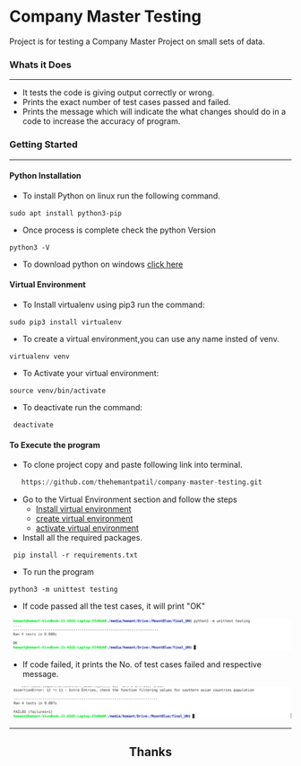 # Company Master Testing
Project is for testing a Company Master Project on small sets of data. 
### Whats it Does

---
  - It tests the code is giving output correctly or wrong.
  - Prints the exact number of  test cases passed and failed.
  - Prints the message which will indicate the what changes should do in a code to increase the accuracy of program.
 
### Getting Started
 
---
#### Python Installation
- To install Python on linux run the following command.
```
sudo apt install python3-pip
```
- Once process is complete check the python Version
```
python3 -V
```
- To download python on windows [click here](https://www.python.org/downloads/windows/)

#### Virtual Environment
- To Install virtualenv using pip3 run the command:
```
sudo pip3 install virtualenv 
```
- To create a virtual environment,you can use any name insted of venv.
```
virtualenv venv 
```
- To Activate your virtual environment:
```
source venv/bin/activate 
```
- To deactivate run the command:
```
 deactivate
 ```

#### To Execute the program
  - To clone project copy and paste following link into terminal.
  ```python
     https://github.com/thehemantpatil/company-master-testing.git
  ```

  - Go to the Virtual Environment section and follow the steps
    - <a href="#virtual-environment
">Install virtual environment </a>
    - <a href="#virtual-environment
">create virtual environment </a> 
    - <a href="#virtual-environment
">activate virtual environment </a> 
  - Install all the required packages.
  ```
   pip install -r requirements.txt 
  ```
  - To run the program
  ```
  python3 -m unittest testing
  ```
 - If code passed all the test cases, it will print "OK"


 ![image](https://github.com/thehemantpatil/Un_Population_testing/blob/testing/ok.png)

 - If code failed, it prints the No. of test cases failed and respective message.
 
 ![image](https://github.com/thehemantpatil/Un_Population_testing/blob/testing/failed.png)
 

<hr>

## <h2 align="center">Thanks</h2>



